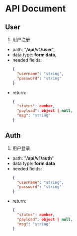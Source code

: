 # API Document

## User

1. 用户注册

- path: "**/api/v1/user**",
- data type: **form data**,
- needed fields:
  ```json
  {
    "username": "string",
    "password": "string"
  }
  ```
- return:
  ```json
  {
    "status": number,
    "payload": object | null,
    "msg": "string"
  }
  ```

## Auth

1. 用户登录

- path: "**/api/v1/auth**"
- data type: **form data**
- needed fields:
  ```json
  {
    "username": "string",
    "password": "string"
  }
  ```
- return:
  ```json
  {
    "status": number,
    "payload": object | null,
    "msg": "string"
  }
  ```
